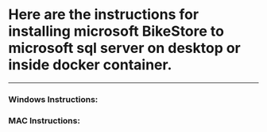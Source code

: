 # Here are the instructions for installing microsoft BikeStore to microsoft sql server on desktop or inside docker container.

---


### **Windows Instructions:**









### **MAC Instructions:**
